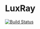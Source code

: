 # LuxRay

[![Build Status](https://travis-ci.org/SimonDanisch/LuxRay.jl.svg?branch=master)](https://travis-ci.org/SimonDanisch/LuxRay.jl)
